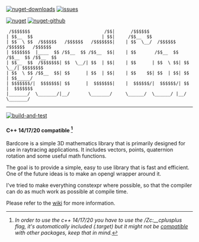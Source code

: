 [![nuget-downloads](https://img.shields.io/nuget/dt/Bardcore.svg)](https://www.nuget.org/packages/Bardcore/)
[![issues](https://img.shields.io/github/issues/bardobard/bardcore.svg)](https://github.com/bardobard/bardcore/issues)

[![nuget](https://img.shields.io/nuget/v/Bardcore.svg)](https://www.nuget.org/packages/Bardcore/)
[![nuget-github](https://img.shields.io/nuget/vpre/Bardcore.svg?label=nuget-github)](https://github.com/bardobard/bardcore/pkgs/nuget/BardCore)

```text
 /$$$$$$$                            /$$|      /$$$$$$                               
| $$__  $$                          | $$|     /$$__  $$                              
| $$  \ $$  /$$$$$$   /$$$$$$   /$$$$$$$|    | $$  \__/  /$$$$$$   /$$$$$$   /$$$$$$ 
| $$$$$$$  |____  $$ /$$__  $$ /$$__  $$|    | $$       /$$__  $$ /$$__  $$ /$$__  $$
| $$__  $$  /$$$$$$$| $$  \__/| $$  | $$|    | $$      | $$  \ $$| $$  \__/| $$$$$$$$
| $$  \ $$ /$$__  $$| $$      | $$  | $$|    | $$    $$| $$  | $$| $$      | $$_____/
| $$$$$$$/|  $$$$$$$| $$      |  $$$$$$$|    |  $$$$$$/|  $$$$$$/| $$      |  $$$$$$$
|_______/  \_______/|__/       \_______/     \______/  \______/ |__/       \_______/
```

---

[![build-and-test](https://github.com/bardobard/bardcore/actions/workflows/Build-Test-Windows.yml/badge.svg)](https://github.com/bardobard/bardcore/actions?query=workflow%3Build-Test-Windows.yml)

#### C++ 14/17/20 compatible [^flag]

Bardcore is a simple 3D mathematics library that is primarily designed for use in raytracing applications.
It includes vectors, points, quaternion rotation and some useful math functions.

The goal is to provide a simple, easy to use library that is fast and efficient. One of the future ideas is to make an
opengl wrapper around it.

I've tried to make everything constexpr where possible, so that the compiler can do as much work as possible at compile
time.

Please refer to the [wiki](https://github.com/BardoBard/BardCore/wiki/Introduction) for more information.

[^flag]: *In order to use the c++ 14/17/20 you have to use the /Zc:__cplusplus flag, it's automatically included (.target) but it might not be [compatible](https://learn.microsoft.com/en-us/cpp/build/reference/zc-cplusplus?view=msvc-170#remarks) with other packages, keep that in mind.*
